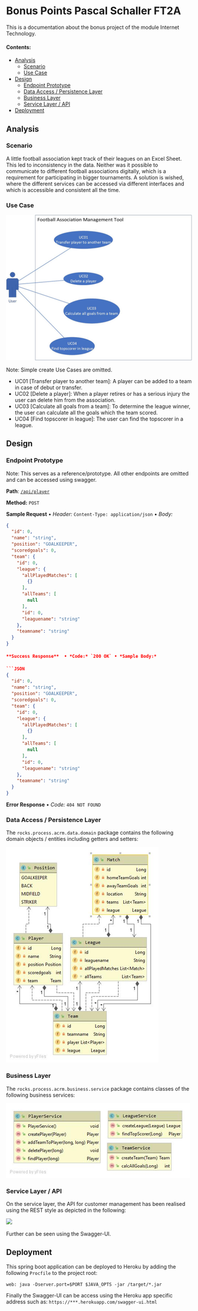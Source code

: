 # Bonus Points Pascal Schaller FT2A

This is a documentation about the bonus project of the module Internet Technology.



#### Contents:
- [Analysis](#analysis)
  - [Scenario](#scenario)
  - [Use Case](#use-case)
- [Design](#design)
  - [Endpoint Prototype](#endpoint-prototype)
  - [Data Access / Persistence Layer](#data-access--persistence-layer)
  - [Business Layer](#business-layer)
  - [Service Layer / API](#service-layer--api)
- [Deployment](#deployment)

## Analysis

### Scenario

A little football association kept track of their leagues on an Excel Sheet. This led to inconsistency in the data. Neither was it possible to communicate to different football associations digitally, which is a requirement for participating in bigger tournaments. A solution is wished, where the different services can be accessed via different interfaces and which is accessible and consistent all the time.

### Use Case
![](images/Football.jpg)

Note: Simple create Use Cases are omitted.

- UC01 [Transfer player to another team]: A player can be added to a team in case of debut or transfer. 
- UC02 [Delete a player]: When a player retires or has a serious injury the user can delete him from the association.
- UC03 [Calculate all goals from a team]: To determine the league winner, the user can calculate all the goals which the team scored.
- UC04 [Find topscorer in league]: The user can find the topscorer in a league.

## Design

### Endpoint Prototype

Note: This serves as a reference/prototype. All other endpoints are omitted and can be accessed using swagger.

**Path**: [`/api/player`](/api/customer) 

**Method:** `POST`

**Sample Request**  • *Header:* `Content-Type: application/json` • *Body:*

```JSON
{
  "id": 0,
  "name": "string",
  "position": "GOALKEEPER",
  "scoredgoals": 0,
  "team": {
    "id": 0,
    "league": {
      "allPlayedMatches": [
        {}
      ],
      "allTeams": [
        null
      ],
      "id": 0,
      "leaguename": "string"
    },
    "teamname": "string"
  }
}
  
**Success Response**  • *Code:* `200 OK` • *Sample Body:*

```JSON
{
  "id": 0,
  "name": "string",
  "position": "GOALKEEPER",
  "scoredgoals": 0,
  "team": {
    "id": 0,
    "league": {
      "allPlayedMatches": [
        {}
      ],
      "allTeams": [
        null
      ],
      "id": 0,
      "leaguename": "string"
    },
    "teamname": "string"
  }
}
```

**Error Response** • *Code:* `404 NOT FOUND`

### Data Access / Persistence Layer

The `rocks.process.acrm.data.domain` package contains the following domain objects / entities including getters and setters:

![](images/DataDomain.jpg)


### Business Layer

The `rocks.process.acrm.business.service` package contains classes of the following business services:

![](images/BusinessService.jpg)


### Service Layer / API

On the service layer, the API for customer management has been realised using the REST style as depicted in the following:

![](images/api-endpoint-vp.png)

Further can be seen using the Swagger-UI.

## Deployment

This spring boot application can be deployed to Heroku by adding the following `Procfile` to the project root:
```console
web: java -Dserver.port=$PORT $JAVA_OPTS -jar /target/*.jar
```

Finally the Swagger-UI can be access using the Heroku app specific address such as: `https://***.herokuapp.com/swagger-ui.html`
